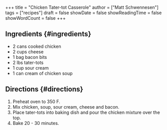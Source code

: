 +++
title = "Chicken Tater-tot Casserole"
author = ["Matt Schwennesen"]
tags = ["recipes"]
draft = false
showDate = false
showReadingTime = false
showWordCount = false
+++

## Ingredients {#ingredients}

-   2 cans cooked chicken
-   2 cups cheese
-   1 bag bacon bits
-   2 lbs tater-tots
-   1 cup sour cream
-   1 can cream of chicken soup


## Directions {#directions}

1.  Preheat oven to 350 F.
2.  Mix chicken, soup, sour cream, cheese and bacon.
3.  Place tater-tots into baking dish and pour the chicken mixture over the top.
4.  Bake 20 - 30 minutes.
